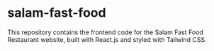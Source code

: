 # salam-fast-food
This repository contains the frontend code for the Salam Fast Food Restaurant website, built with React.js and styled with Tailwind CSS.
